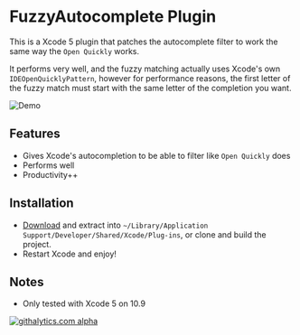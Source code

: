 # FuzzyAutocomplete Plugin

This is a Xcode 5 plugin that patches the autocomplete filter to work the same way the `Open Quickly` works.

It performs very well, and the fuzzy matching actually uses Xcode's own `IDEOpenQuicklyPattern`, however for performance reasons, the first letter of the fuzzy match must start with the same letter of the completion you want.

![Demo](http://f.cl.ly/items/3B0X2j1e213a0u1b2x2f/fuzzyautocomplete.gif)

## Features

* Gives Xcode's autocompletion to be able to filter like `Open Quickly` does
* Performs well
* Productivity++

## Installation

* [Download](https://github.com/chendo/FuzzyAutocompletePlugin/releases/download/v1.0/FuzzyAutocomplete.xcplugin.zip) and extract into `~/Library/Application Support/Developer/Shared/Xcode/Plug-ins`, or clone and build the project.
* Restart Xcode and enjoy!

## Notes

* Only tested with Xcode 5 on 10.9

[![githalytics.com alpha](https://cruel-carlota.pagodabox.com/2803367345737409176241eb9cc3f903 "githalytics.com")](http://githalytics.com/chendo/fuzzyautocompleteplugin)

